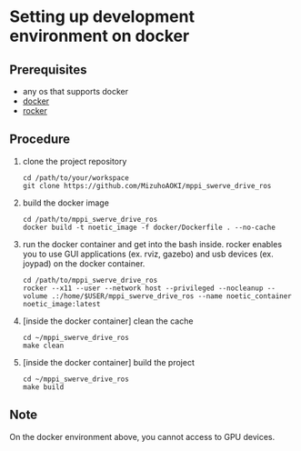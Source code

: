 # Setting up development environment on docker

## Prerequisites
- any os that supports docker
- [docker](https://docs.docker.com/engine/install/ubuntu/)
- [rocker](https://github.com/osrf/rocker)

## Procedure
1. clone the project repository
    ```
    cd /path/to/your/workspace
    git clone https://github.com/MizuhoAOKI/mppi_swerve_drive_ros
    ```
1. build the docker image
    ```
    cd /path/to/mppi_swerve_drive_ros
    docker build -t noetic_image -f docker/Dockerfile . --no-cache
    ```
1. run the docker container and get into the bash inside. 
   rocker enables you to use GUI applications (ex. rviz, gazebo) and usb devices (ex. joypad) on the docker container.
    ```
    cd /path/to/mppi_swerve_drive_ros
    rocker --x11 --user --network host --privileged --nocleanup --volume .:/home/$USER/mppi_swerve_drive_ros --name noetic_container noetic_image:latest
    ```
1. [inside the docker container] clean the cache
    ```
    cd ~/mppi_swerve_drive_ros
    make clean
    ```
1. [inside the docker container] build the project
    ```
    cd ~/mppi_swerve_drive_ros
    make build
    ```

## Note
On the docker environment above, you cannot access to GPU devices.

